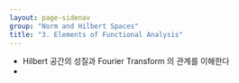 ```yaml
---
layout: page-sidenav
group: "Norm and Hilbert Spaces"
title: "3. Elements of Functional Analysis"
---
```


- Hilbert 공간의 성질과 Fourier Transform 의 관계를 이해한다
- 